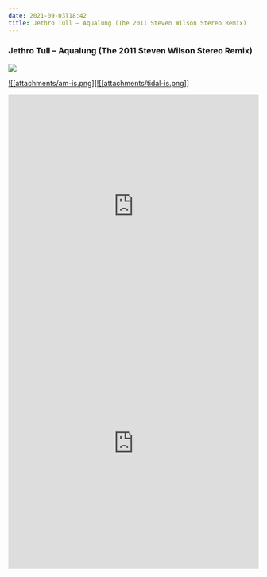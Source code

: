 ```yaml
---
date: 2021-09-03T18:42
title: Jethro Tull – Aqualung (The 2011 Steven Wilson Stereo Remix)
---
```

### Jethro Tull – Aqualung (The 2011 Steven Wilson Stereo Remix)
[![](https://img.discogs.com/gSWv1lM7pynV1ySHSBEMHq-qx1o=/fit-in/600x600/filters:strip_icc():format(jpeg):mode_rgb():quality(90)/discogs-images/R-9221895-1476919710-4178.jpeg.jpg)][1] 

[1]: https://www.discogs.com/release/9221895
[2]: https://music.apple.com/us/album/993447560
[3]: https://listen.tidal.com/album/45216972

[![[attachments/am-is.png]]][2][![[attachments/tidal-is.png]]][3]

<iframe allow="autoplay *; encrypted-media *; fullscreen *" frameborder="0" height="450" style="width:100%;max-width:660px;overflow:hidden;background:transparent;" sandbox="allow-forms allow-popups allow-same-origin allow-scripts allow-storage-access-by-user-activation allow-top-navigation-by-user-activation" src="https://embed.music.apple.com/us/album/turn-blue/993447560"></iframe>
<div style="position: relative; padding-bottom: 100%; height: 0; overflow: hidden; max-width: 100%;"><iframe src="https://embed.tidal.com/albums/45216972?layout=gridify" frameborder= "0" allowfullscreen style="position: absolute; top: 0; left: 0; width: 100%; height: 1px; min-height: 100%; margin: 0 auto;"></iframe></div>